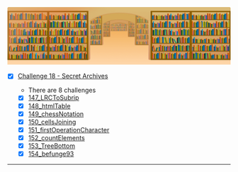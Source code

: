 ![arcade-core-18-secret-archives](arcade-core-18-secret-archives.png)

- [x] [Challenge 18 - Secret Archives]()

  - There are 8 challenges
  - [x] [147_LRCToSubrip]()
  - [x] [148_htmlTable]()
  - [x] [149_chessNotation]()
  - [x] [150_cellsJoining]()
  - [x] [151_firstOperationCharacter]()
  - [x] [152_countElements]()
  - [x] [153_TreeBottom]()
  - [x] [154_befunge93]()

-------------


















